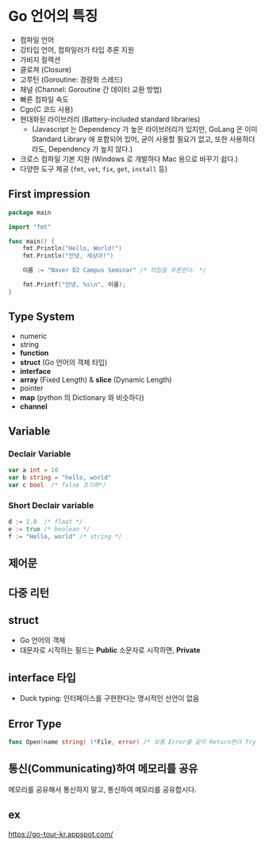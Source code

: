 # Go 언어의 특징

- 컴파일 언어
- 강타입 언어, 컴파일러가 타입 추론 지원
- 가비지 컬렉션
- 클로져 (Closure)
- 고루틴 (Goroutine: 경량화 스레드)
- 채널 (Channel: Goroutine 간 데이터 교환 방법)
- 빠른 컴파일 속도
- Cgo(C 코드 사용)
- 현대화된 라이브러리 (Battery-included standard libraries)
  - (Javascript 는 Dependency 가 높은 라이브러리가 있지만, GoLang 은 이미 Standard Library 에 포함되어 있어, 굳이 사용할 필요가 없고, 또한 사용하더라도, Dependency 가 높지 않다.)
- 크로스 컴파일 기본 지원 (Windows 로 개발하다 Mac 용으로 바꾸기 쉽다.)
- 다양한 도구 제공 (`fmt`, `vet`, `fix`, `get`, `install` 등)

## First impression

```go
package main

import "fmt"

func main() {
    fmt.Println("Hello, World!")
    fmt.Println("안녕, 세상아!")

    이름 := "Naver D2 Campus Seminar" /* 타입을 추론한다. */

    fmt.Printf("안녕, %s\n", 이름);
}
```

## Type System

- numeric
- string
- **function**
- **struct** (Go 언어의 객체 타입)
- **interface**
- **array** (Fixed Length) & **slice** (Dynamic Length)
- pointer
- **map** (python 의 Dictionary 와 비슷하다)
- **channel**

## Variable

### Declair Variable

```go
var a int = 10
var b string = "hello, world"
var c bool  /* false 초기화*/
```

### Short Declair variable

```go
d := 1.0  /* float */
e := true /* boolean */
f := "Hello, world" /* string */
```

## 제어문

## 다중 리턴

## struct

- Go 언어의 객체
- 대문자로 시작하는 필드는 **Public** 소문자로 시작하면, **Private**

## interface 타입

- Duck typing: 인터페이스를 구현한다는 명시적인 선언이 없음

## Error Type

```go
func Open(name string) (*File, error) /* 보통 Error를 같이 Return한다 Try catch 대체 */
```

## 통신(Communicating)하여 메모리를 공유

메모리를 공유해서 통신하지 말고, 통신하여 메모리를 공유합시다.

## ex

https://go-tour-kr.appspot.com/
